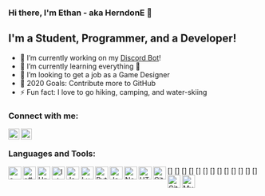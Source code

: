 ### Hi there, I'm Ethan - aka HerndonE 👋

## I'm a Student, Programmer, and a Developer!
- 🔭 I’m currently working on my [Discord Bot](https://github.com/HerndonE/Gort-Bot)!
- 🌱 I’m currently learning everything 🤣
- 👯 I’m looking to get a job as a Game Designer
- 🥅 2020 Goals: Contribute more to GitHub
- ⚡ Fun fact: I love to go hiking, camping, and water-skiing

### Connect with me:

[<img align="left" alt="HerndonE | LinkedIn" width="22px" src="https://cdn.jsdelivr.net/npm/simple-icons@v3/icons/linkedin.svg" />](https://www.linkedin.com/in/ethan-herndon-8ba950196/)
[<img align="left" alt="HerndonE | Discord" width="22px" src="https://cdn.jsdelivr.net/npm/simple-icons@v3/icons/discord.svg" />](https://discord.gg/heMjATN)

<br />

### Languages and Tools:

[<img align="left" alt="c++" width="26px" src="https://cdn.jsdelivr.net/npm/simple-icons@3.4.0/icons/cplusplus.svg" />]
[<img align="left" alt="c#" width="26px" src="https://cdn.jsdelivr.net/npm/simple-icons@3.4.0/icons/csharp.svg" />]
[<img align="left" alt="Unity" width="26px" src="https://cdn.jsdelivr.net/npm/simple-icons@3.4.0/icons/unity.svg" />]
[<img align="left" alt="Intellij" width="26px" src="https://cdn.jsdelivr.net/npm/simple-icons@3.4.0/icons/intellijidea.svg" />]
[<img align="left" alt="Java" width="26px" src="https://cdn.jsdelivr.net/npm/simple-icons@3.4.0/icons/java.svg" />]
[<img align="left" alt="Lua" width="26px" src="https://cdn.jsdelivr.net/npm/simple-icons@3.4.0/icons/lua.svg" />]
[<img align="left" alt="Python" width="26px" src="https://cdn.jsdelivr.net/npm/simple-icons@3.4.0/icons/python.svg" />]
[<img align="left" alt="JavaScript" width="26px" src="https://cdn.jsdelivr.net/npm/simple-icons@3.4.0/icons/javascript.svg" />]
[<img align="left" alt="Node.js" width="26px" src="https://cdn.jsdelivr.net/npm/simple-icons@3.4.0/icons/node-dot-js.svg" />]
[<img align="left" alt="HTML5" width="26px" src="https://cdn.jsdelivr.net/npm/simple-icons@3.4.0/icons/html5.svg" />]
[<img align="left" alt="Git" width="26px" src="https://cdn.jsdelivr.net/npm/simple-icons@3.4.0/icons/git.svg" />]
[<img align="left" alt="GitHub" width="26px" src="https://cdn.jsdelivr.net/npm/simple-icons@3.4.0/icons/github.svg" />]
[<img align="left" alt="MySQL" width="26px" src="https://cdn.jsdelivr.net/npm/simple-icons@3.4.0/icons/mysql.svg" />]

<br />
<br />